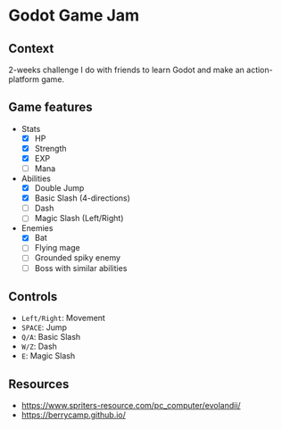 # Godot Game Jam

## Context

2-weeks challenge I do with friends to learn Godot and make an action-platform game.

## Game features

- Stats
	- [x] HP
	- [x] Strength
	- [x] EXP
	- [ ] Mana

- Abilities
	- [x] Double Jump
	- [x] Basic Slash (4-directions)
	- [ ] Dash
	- [ ] Magic Slash (Left/Right)

- Enemies
	- [x] Bat
	- [ ] Flying mage
	- [ ] Grounded spiky enemy
	- [ ] Boss with similar abilities

## Controls

- `Left/Right`: Movement
- `SPACE`: Jump
- `Q/A`: Basic Slash
- `W/Z`: Dash
- `E`: Magic Slash

## Resources

- https://www.spriters-resource.com/pc_computer/evolandii/
- https://berrycamp.github.io/